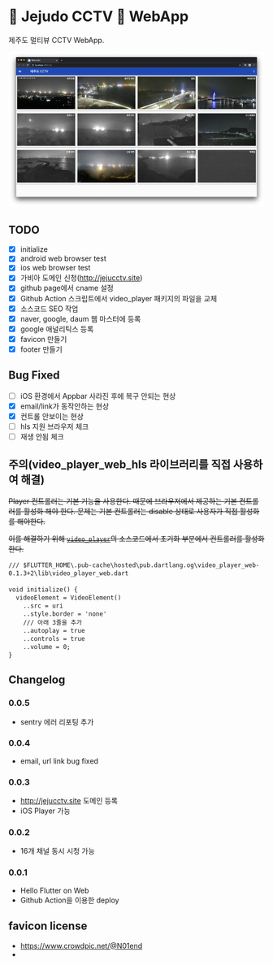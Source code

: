 
# 🗿 Jejudo CCTV 🎦 WebApp

제주도 멀티뷰 CCTV WebApp.

![목표화면](assets/img/prototype-2.png)

## TODO

- [X] initialize
- [X] android web browser test
- [X] ios web browser test
- [X] 가비아 도메인 신청(http://jejucctv.site)
- [X] github page에서 cname 설정
- [X] Github Action 스크립트에서 video_player 패키지의 파일을 교체
- [X] 소스코드 SEO 작업
- [X] naver, google, daum 웹 마스터에 등록
- [X] google 애널리틱스 등록
- [X] favicon 만들기
- [X] footer 만들기

## Bug Fixed

- [ ] iOS 환경에서 Appbar 사라진 후에 복구 안되는 현상
- [X] email/link가 동작안하는 현상
- [X] 컨트롤 안보이는 현상
- [ ] hls 지원 브라우저 체크
- [ ] 재생 안됨 체크

## 주의(video_player_web_hls 라이브러리를 직접 사용하여 해결)

~~Player 컨트롤러는 기본 기능을 사용한다. 때문에 브라우저에서 제공하는 기본 컨트롤러를 활성화 해야 한다. 문제는 기본 컨트롤러는 disable 상태로 사용자가 직접 활성화를 해야한다.~~

~~이를 해결하기 위해 [```video_player```](https://pub.dev/packages/video_player_web)의 소스코드에서 초기화 부분에서 컨트롤러를 활성화한다.~~

```
/// $FLUTTER_HOME\.pub-cache\hosted\pub.dartlang.og\video_player_web-0.1.3+2\lib\video_player_web.dart

void initialize() {
  videoElement = VideoElement()
    ..src = uri
    ..style.border = 'none'
    /// 아래 3줄을 추가
    ..autoplay = true
    ..controls = true
    ..volume = 0;
}
```

## Changelog

### 0.0.5

- sentry 에러 리포팅 추가

### 0.0.4

- email, url link bug fixed

### 0.0.3

- http://jejucctv.site 도메인 등록
- iOS Player 가능

### 0.0.2

- 16개 채널 동시 시청 가능

### 0.0.1
  
- Hello Flutter on Web
- Github Action을 이용한 deploy

## favicon license

- https://www.crowdpic.net/@N01end
- 
